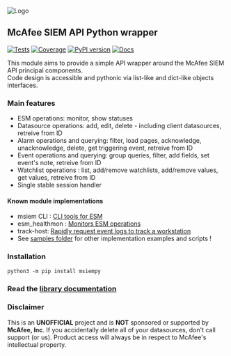 ![Logo](https://avatars0.githubusercontent.com/u/50667087?s=200&v=4 "Logo") 

## McAfee SIEM API Python wrapper  

[![Tests](https://github.com/mfesiem/msiempy/workflows/test/badge.svg)](https://github.com/mfesiem/msiempy/actions)
[![Coverage](https://codecov.io/gh/mfesiem/msiempy/branch/master/graph/badge.svg)](https://codecov.io/gh/mfesiem/msiempy)
[![PyPI version](https://badge.fury.io/py/msiempy.svg)](https://pypi.org/project/msiempy)
[![Docs](https://img.shields.io/badge/-documentation-blue)](https://mfesiem.github.io/docs/msiempy/msiempy.html)

This module aims to provide a simple API wrapper around the McAfee SIEM API principal components.  
Code design is accessible and pythonic via list-like and dict-like objects interfaces.    

### Main features
- ESM operations: monitor, show statuses  
- Datasource operations: add, edit, delete - including client datasources, retreive from ID     
- Alarm operations and querying: filter, load pages, acknowledge, unacknowledge, delete, get triggering event, retreive from ID  
- Event operations and querying: group queries, filter, add fields, set event's note, retreive from ID   
- Watchlist operations : list, add/remove watchlists, add/remove values, get values, retreive from ID  
- Single stable session handler  

#### Known module implementations
- msiem CLI : [CLI tools for ESM](https://github.com/mfesiem/msiem)
- esm_healthmon : [Monitors ESM operations](https://github.com/andywalden/esm_healthmon)
- track-host: [Rapidly request event logs to track a workstation](https://github.com/mfesiem/track-host) 
- See [samples folder](https://github.com/mfesiem/msiempy/tree/master/samples) for other implementation examples and scripts !

### Installation 
```
python3 -m pip install msiempy
```

### **Read the [library documentation](https://mfesiem.github.io/docs/msiempy/msiempy.html)**  

### Disclaimer
This is an **UNOFFICIAL** project and is **NOT** sponsored or supported by **McAfee, Inc**. If you accidentally delete all of your datasources, don't call support (or us). Product access will always be in respect to McAfee's intellectual property.
